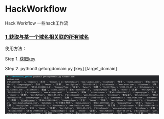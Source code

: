 # HackWorkflow
Hack Workflow  一些hack工作流



### [1.获取与某一个域名相关联的所有域名](https://github.com/B1ueB0ne/HackFlow/blob/master/information_gather/getorgdomain.py)

使用方法：

Step 1. [获取key](https://my.chinaz.com/ChinazAPI/DataCenter/MyDataApi)

Step 2. python3 getorgdomain.py [key] [target_domain]

![getorgdomain](https://raw.githubusercontent.com/B1ueB0ne/HackFlow/master/img/getorgdomain.png)
